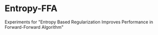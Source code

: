 # Entropy-FFA
 Experiments for "Entropy Based Regularization Improves Performance in Forward-Forward Algorithm"
